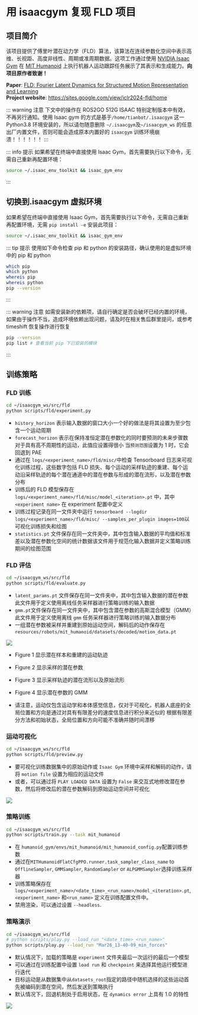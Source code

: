 # 用 isaacgym 复现 FLD 项目

## 项目简介

该项目提供了傅里叶潜在动力学（FLD）算法，该算法在连续参数化空间中表示高维、长视距、高度非线性、周期或准周期数据。这项工作通过使用 [NVIDIA Isaac Gym](https://developer.nvidia.com/isaac-gym) 在 [MIT Humanoid](https://spectrum.ieee.org/mit-dynamic-acrobatic-humanoid-robot) 上执行机器人运动跟踪任务展示了其表示和生成能力。**向项目原作者致谢！**

**Paper**: [FLD: Fourier Latent Dynamics for Structured Motion Representation and Learning](https://arxiv.org/abs/2402.13820)  
**Project website**: https://sites.google.com/view/iclr2024-fld/home

::: warning 注意
下文中的操作在 ROS2GO 512G ISAAC 特别定制版本中有效，不再另行通知。使用 Isaac gym 的方式是基于`/home/tianbot/.isaacgym` 这一 Python3.8 环境安装的，所以请勿随意删除 `~/.isaacgym`及`~/isaacgym_ws` 的任意出厂内置文件，否则可能会造成原本内置好的 `isaacgym` 训练环境崩溃！！！！！！
:::

::: info 提示
如果希望在终端中直接使用 Isaac Gym，首先需要执行以下命令，无需自己重新再配置环境：
```bash
source ~/.isaac_env_toolkit && isaac_gym_env
```
:::

## 切换到.isaacgym 虚拟环境

如果希望在终端中直接使用 Isaac Gym，首先需要执行以下命令，无需自己重新再配置环境，无需 `pip install -e` 安装此项目：
```bash
source ~/.isaac_env_toolkit && isaac_gym_env
```

::: tip 提示
使用如下命令检查 pip 和 python 的安装路径，确认使用的是虚拟环境中的 pip 和 python
```bash
which pip
which python
whereis pip
whereis python
pip --version
```
:::

::: warning 注意
如需安装新的依赖项，请自行确定是否会破坏已经内置的环境，如果由于操作不当，造成环境依赖出现问题，请及时在相关售后群里提问，或参考 timeshift 恢复操作进行恢复

```bash
pip --version
pip list # 查看当前 pip 下已安装的模块
```
:::

## 训练策略

### FLD 训练

```bash
cd ~/isaacgym_ws/src/fld
python scripts/fld/experiment.py
```

- `history_horizon` 表示输入数据的窗口大小一个好的做法是将其设置为至少包含一个运动周期
- `forecast_horizon` 表示在保持准恒定潜在参数化的同时要预测的未来步骤数 对于具有高不周期性的运动，此值应设置得很小 当`预测范围`设置为 1 时，它会回退到 PAE
- 通过在 `logs/<experiment_name>/fld/misc/`中检查 Tensorboard 日志来可视化训练过程，这些数字包括 FLD 损失、每个运动的采样轨迹的重建、每个运动沿采样轨迹的每个潜在通道中的潜在参数与形成的潜在流形，以及潜在参数分布
- 训练后的 FLD 模型保存在 `logs/<experiment_name>/fld/misc/model_<iteration>.pt` 中，其中 `<experiment name>` 在 experiment 配置中定义
- 训练过程记录在同一文件夹中运行 `tensorboard --logdir logs/<experiment_name>/fld/misc/ --samples_per_plugin images=100`以可视化训练损失和绘图
- `statistics.pt` 文件保存在同一文件夹中，其中包含输入数据的平均值和标准差以及潜在参数化空间的统计数据该文件用于规范化输入数据并定义策略训练期间的绘图范围

### FLD 评估

```bash
cd ~/isaacgym_ws/src/fld
python scripts/fld/evaluate.py
```

- `latent_params.pt` 文件保存在同一文件夹中，其中包含输入数据的潜在参数此文件用于定义使用离线任务采样器进行策略训练的输入数据
- `gmm.pt`文件保存在同一文件夹中，其中包含潜在参数的高斯混合模型（GMM）此文件用于定义使用离线 `gmm` 任务采样器进行策略训练的输入数据分布
- 一组潜在参数被采样并重建到原始运动空间，解码后的动作保存在`resources/robots/mit_humanoid/datasets/decoded/motion_data.pt`

![](https://tianbot-pic.oss-cn-beijing.aliyuncs.com/tianbot-pic/Tianbot-Docisaacgym_fls_eval.png)

- Figure 1 显示潜在样本和重建的运动轨迹
- Figure 2 显示采样的潜在参数 
- Figure 3 显示采样轨迹的潜在流形以及原始流形
- Figure 4 显示潜在参数的 GMM

- 请注意，运动仅包含运动学和本体感觉信息，仅对于可视化，机器人底座的全局位置和方向是通过对具有有限差分的速度信息进行积分来近似的 根据有限差分方法和初始状态，全局位置和方向可能不准确并随时间漂移

### 运动可视化

```bash
cd ~/isaacgym_ws/src/fld
python scripts/fld/preview.py
```
- 要可视化训练数据集中的原始动作或 `Isaac Gym` 环境中采样和解码的动作，请将 `motion file` 设置为相应的运动文件
- 或者，可以通过将 `PLAY LOADED DATA` 设置为 `False` 来交互式地修改潜在参数，然后将修改后的潜在参数解码到原始运动空间并可视化

![](https://tianbot-pic.oss-cn-beijing.aliyuncs.com/tianbot-pic/Tianbot-Docisaacgym_fld_preview.png)

### 策略训练

```bash
cd ~/isaacgym_ws/src/fld
python scripts/train.py --task mit_humanoid
```

- 在 `humanoid_gym/envs/mit_humanoid/mit_humanoid_config.py`配置训练参数
- 通过在`MITHumanoidFlatCfgPPO.runner.task_sampler_class_name` to `OfflineSampler`, `GMMSampler`, `RandomSampler` or `ALPGMMSampler`选择训练采样器
- 训练策略保存在 `logs/<experiment_name>/<date_time>_<run_name>/model_<iteration>.pt`, `<experiment_name>` 和`<run_name>` 定义在训练配置文件中。
- 禁用渲染，可以通过设置 `--headless`.

### 策略演示

```bash
cd ~/isaacgym_ws/src/fld
# python scripts/play.py --load_run "<date_time>_<run_name>"
python scripts/play.py --load_run "Mar26_13-40-09_min_forces"
```

- 默认情况下，加载的策略是 `experiment` 文件夹最后一次运行的最后一个模型
- 可以通过在训练配置中设置 `load run` 和 `checkpoint` 来选择其他运行模型进行迭代
- 目标运动是从数据集中从`datasets_root`指定的路径中随机选择的这些运动首先被编码到潜在空间，然后发送到策略执行
- 默认情况下，回退机制处于启用状态，在 `dynamics error` 上具有 1.0 的特性

![](https://tianbot-pic.oss-cn-beijing.aliyuncs.com/tianbot-pic/Tianbot-Docisaacgym_train_play.png)